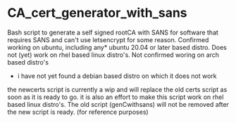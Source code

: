 # CA_cert_generator_with_sans
Bash script to generate a self signed rootCA with SANS for software that requires SANS and can't use letsencrypt for some reason.
Confirmed working on ubuntu, including any* ubuntu 20.04 or later based distro.
Does not (yet) work on rhel based linux distro's.
Not confirmed woring on arch based distro's

* i have not yet found a debian based distro on which it does not work

the newcerts script is currently a wip and will replace the old certs script as soon as it is ready to go.
it is also an effort to make this script work on rhel based linux distro's.
The old script (genCwithsans) will not be removed after the new script is ready. (for reference purposes)
